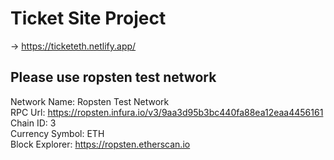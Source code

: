 # Ticket Site Project

-> https://ticketeth.netlify.app/

## Please use ropsten test network

Network Name: Ropsten Test Network <br />
RPC Url: https://ropsten.infura.io/v3/9aa3d95b3bc440fa88ea12eaa4456161 <br />
Chain ID: 3 <br />
Currency Symbol: ETH <br />
Block Explorer: https://ropsten.etherscan.io
